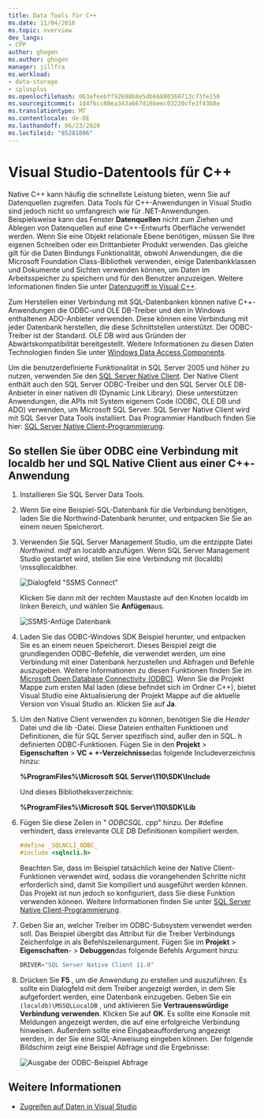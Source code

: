 ```yaml
---
title: Data Tools für C++
ms.date: 11/04/2016
ms.topic: overview
dev_langs:
- CPP
author: ghogen
ms.author: ghogen
manager: jillfra
ms.workload:
- data-storage
- cplusplus
ms.openlocfilehash: 063efeebff92698b8e5db66880360713c73fe150
ms.sourcegitcommit: 1d4f6cc80ea343a667d16beec03220cfe1f43b8e
ms.translationtype: MT
ms.contentlocale: de-DE
ms.lasthandoff: 06/23/2020
ms.locfileid: "85281096"
---
```

# <a name="visual-studio-data-tools-for-c"></a>Visual Studio-Datentools für C++

Native C++ kann häufig die schnellste Leistung bieten, wenn Sie auf Datenquellen zugreifen. Data Tools für C++-Anwendungen in Visual Studio sind jedoch nicht so umfangreich wie für .NET-Anwendungen. Beispielsweise kann das Fenster **Datenquellen** nicht zum Ziehen und Ablegen von Datenquellen auf eine C++-Entwurfs Oberfläche verwendet werden. Wenn Sie eine Objekt relationale Ebene benötigen, müssen Sie Ihre eigenen Schreiben oder ein Drittanbieter Produkt verwenden. Das gleiche gilt für die Daten Bindungs Funktionalität, obwohl Anwendungen, die die Microsoft Foundation Class-Bibliothek verwenden, einige Datenbankklassen und Dokumente und Sichten verwenden können, um Daten im Arbeitsspeicher zu speichern und für den Benutzer anzuzeigen. Weitere Informationen finden Sie unter [Datenzugriff in Visual C++](/cpp/data/data-access-in-cpp).

Zum Herstellen einer Verbindung mit SQL-Datenbanken können native C++-Anwendungen die ODBC-und OLE DB-Treiber und den in Windows enthaltenen ADO-Anbieter verwenden. Diese können eine Verbindung mit jeder Datenbank herstellen, die diese Schnittstellen unterstützt. Der ODBC-Treiber ist der Standard. OLE DB wird aus Gründen der Abwärtskompatibilität bereitgestellt. Weitere Informationen zu diesen Daten Technologien finden Sie unter [Windows Data Access Components](/previous-versions/windows/desktop/ms692897(v=vs.85)).

Um die benutzerdefinierte Funktionalität in SQL Server 2005 und höher zu nutzen, verwenden Sie den [SQL Server Native Client](/sql/relational-databases/native-client/sql-server-native-client). Der Native Client enthält auch den SQL Server ODBC-Treiber und den SQL Server OLE DB-Anbieter in einer nativen dll (Dynamic Link Library). Diese unterstützen Anwendungen, die APIs mit System eigenem Code (ODBC, OLE DB und ADO) verwenden, um Microsoft SQL Server. SQL Server Native Client wird mit SQL Server Data Tools installiert. Das Programmier Handbuch finden Sie hier: [SQL Server Native Client-Programmierung](/sql/relational-databases/native-client/sql-server-native-client-programming).

## <a name="to-connect-to-localdb-through-odbc-and-sql-native-client-from-a-c-application"></a>So stellen Sie über ODBC eine Verbindung mit localdb her und SQL Native Client aus einer C++-Anwendung

1. Installieren Sie SQL Server Data Tools.

2. Wenn Sie eine Beispiel-SQL-Datenbank für die Verbindung benötigen, laden Sie die Northwind-Datenbank herunter, und entpacken Sie Sie an einem neuen Speicherort.

3. Verwenden Sie SQL Server Management Studio, um die entzippte Datei *Northwind. mdf* an localdb anzufügen. Wenn SQL Server Management Studio gestartet wird, stellen Sie eine Verbindung mit (localdb) \mssqllocaldbher.

   ![Dialogfeld "SSMS Connect"](../data-tools/media/raddata-ssms-connect-dialog.png)

   Klicken Sie dann mit der rechten Maustaste auf den Knoten localdb im linken Bereich, und wählen Sie **Anfügen**aus.

   ![SSMS-Anfüge Datenbank](../data-tools/media/raddata-ssms-attach-database.png)

4. Laden Sie das ODBC-Windows SDK Beispiel herunter, und entpacken Sie es an einem neuen Speicherort. Dieses Beispiel zeigt die grundlegenden ODBC-Befehle, die verwendet werden, um eine Verbindung mit einer Datenbank herzustellen und Abfragen und Befehle auszugeben. Weitere Informationen zu diesen Funktionen finden Sie im [Microsoft Open Database Connectivity (ODBC)](/sql/odbc/microsoft-open-database-connectivity-odbc). Wenn Sie die Projekt Mappe zum ersten Mal laden (diese befindet sich im Ordner C++), bietet Visual Studio eine Aktualisierung der Projekt Mappe auf die aktuelle Version von Visual Studio an. Klicken Sie auf **Ja**.

5. Um den Native Client verwenden zu können, benötigen Sie die *Header* Datei und die *lib* -Datei. Diese Dateien enthalten Funktionen und Definitionen, die für SQL Server spezifisch sind, außer den in SQL. h definierten ODBC-Funktionen. Fügen Sie in den **Projekt**  >  **Eigenschaften**  >  **VC + +-Verzeichnisse**das folgende Includeverzeichnis hinzu:

   **%ProgramFiles%\Microsoft SQL Server\110\SDK\Include**

   Und dieses Bibliotheksverzeichnis:

   **%ProgramFiles%\Microsoft SQL Server\110\SDK\Lib**

6. Fügen Sie diese Zeilen in " *ODBCSQL. cpp*" hinzu. Der #define verhindert, dass irrelevante OLE DB Definitionen kompiliert werden.

   ```cpp
   #define _SQLNCLI_ODBC_
   #include <sqlncli.h>
   ```

    Beachten Sie, dass im Beispiel tatsächlich keine der Native Client-Funktionen verwendet wird, sodass die vorangehenden Schritte nicht erforderlich sind, damit Sie kompiliert und ausgeführt werden können. Das Projekt ist nun jedoch so konfiguriert, dass Sie diese Funktion verwenden können. Weitere Informationen finden Sie unter [SQL Server Native Client-Programmierung](/sql/relational-databases/native-client/sql-server-native-client).

7. Geben Sie an, welcher Treiber im ODBC-Subsystem verwendet werden soll. Das Beispiel übergibt das Attribut für die Treiber Verbindungs Zeichenfolge in als Befehlszeilenargument. Fügen Sie im **Projekt**  >  **Eigenschaften**-  >  **Debuggen**das folgende Befehls Argument hinzu:

   ```cpp
   DRIVER="SQL Server Native Client 11.0"
   ```

8. Drücken Sie **F5** , um die Anwendung zu erstellen und auszuführen. Es sollte ein Dialogfeld mit dem Treiber angezeigt werden, in dem Sie aufgefordert werden, eine Datenbank einzugeben. Geben Sie ein `(localdb)\MSSQLLocalDB` , und aktivieren Sie **Vertrauenswürdige Verbindung verwenden**. Klicken Sie auf **OK**. Es sollte eine Konsole mit Meldungen angezeigt werden, die auf eine erfolgreiche Verbindung hinweisen. Außerdem sollte eine Eingabeaufforderung angezeigt werden, in der Sie eine SQL-Anweisung eingeben können. Der folgende Bildschirm zeigt eine Beispiel Abfrage und die Ergebnisse:

   ![Ausgabe der ODBC-Beispiel Abfrage](../data-tools/media/raddata-odbc-sample-query-output.png)

## <a name="see-also"></a>Weitere Informationen

- [Zugreifen auf Daten in Visual Studio](../data-tools/accessing-data-in-visual-studio.md)
